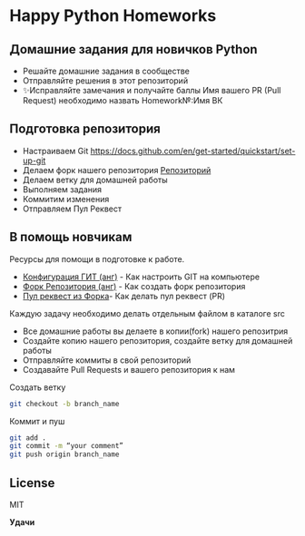 # Happy Python Homeworks
## Домашние задания для новичков Python

- Решайте домашние задания в сообществе
- Отправляйте решения в этот репозиторий
- ✨Исправляйте замечания и получайте баллы
Имя вашего PR (Pull Request) необходимо назвать Homework№:Имя ВК
## Подготовка репозитория

- Настраиваем Git https://docs.github.com/en/get-started/quickstart/set-up-git
- Делаем форк нашего репозитория [Репозиторий](https://github.com/Happy-Python-Team/Homeworks)
- Делаем ветку для домашней работы
- Выполняем задания
- Коммитим изменения
- Отправляем Пул Реквест

## В помощь новчикам

Ресурсы для помощи в подготовке к работе.

- [Конфигурация ГИТ (анг)](https://docs.github.com/en/gYfc/quickstart/set-up-git) - Как настроить GIT на компьютере
- [Форк Репозитория (анг)](https://help.github.com/articles/fork-a-repo/) - Как создать форк репозитория
- [Пул реквест из Форка](https://help.github.com/articles/creating-a-pull-request-from-a-fork)- Как делать пул реквест (PR)

Каждую задачу необходимо делать отдельным файлом в каталоге src

- Все домашние работы вы делаете в копии(fork) нашего репозитрия
- Создайте копию нашего репозитория, создайте ветку для домашней работы 
- Отправляйте коммиты в свой репозиторий
- Создавайте Pull Requests и вашего репозитория к нам

Создать ветку
```sh
git checkout -b branch_name
```
Коммит и пуш
```sh
git add .
git commit -m “your comment”
git push origin branch_name
```



## License

MIT

**Удачи**

